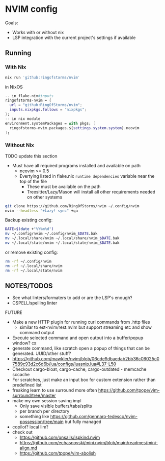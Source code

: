 # NVIM config

Goals:

- Works with or without nix
- LSP integration with the current project's settings if available

## Running

### With Nix

```sh
nix run 'github:ringofstorms/nvim'
```

in NixOS

```nix
-- in flake.nix#inputs
ringofstorms-nvim = {
  url = "github:RingOfStorms/nvim";
  inputs.nixpkgs.follows = "nixpkgs";
};
-- in nix module
environment.systemPackages = with pkgs; [
  ringofstorms-nvim.packages.${settings.system.system}.neovim
];
```

### Without Nix

TODO update this section

- Must have all required programs installed and available on path
  - neovim >= 0.5
  - Evertying listed in flake.nix `runtime dependencies` variable near the top of the file
    - These must be available on the path
    - Treesitter/Lazy/Mason will install all other requirements needed on other systems

```sh
git clone https://github.com/RingOfStorms/nvim ~/.config/nvim
nvim --headless "+Lazy! sync" +qa
```

Backup existing config:

```sh
DATE=$(date +"%Y%m%d")
mv ~/.config/nvim ~/.config/nvim_$DATE.bak
mv ~/.local/share/nvim ~/.local/share/nvim_$DATE.bak
mv ~/.local/state/nvim ~/.local/state/nvim_$DATE.bak
```

or remove existing config:

```sh
rm -rf ~/.config/nvim 
rm -rf ~/.local/share/nvim
rm -rf ~/.local/state/nvim 
```

## NOTES/TODOS

- See what linters/formaters to add or are the LSP's enough?
- CSPELL/spelling linter

FUTURE

- Make a new HTTP plugin for running curl commands from .http files
  - similar to est-nvim/rest.nvim but support streaming etc and show command output
- Execute selected command and open output into a buffer/popup window? <leader>cx
- generate command, like scratch open a popup of things that can be generated. UUID/other stuff?
- <https://github.com/mawkler/nvim/blob/06cde9dbaedab2bb36c06025c07589c93d2c6d6b/lua/configs/luasnip.lua#L37-L50>
- Checkout cargo-bloat, cargo-cache, cargo-outdated - memcache sccache
- For scratches, just make an input box for custom extension rather than predefined list
- freaking learn to use surround more often <https://github.com/tpope/vim-surround/tree/master>
- make my own session saving impl
  - Only save visible buffers/tabs/splits
  - per branch per directory
  - something like <https://github.com/gennaro-tedesco/nvim-possession/tree/main> but fully managed
- copilot? local llm?
- check out
  - <https://github.com/onsails/lspkind.nvim>
  - <https://github.com/echasnovski/mini.nvim/blob/main/readmes/mini-align.md>
  - <https://github.com/tpope/vim-abolish>
